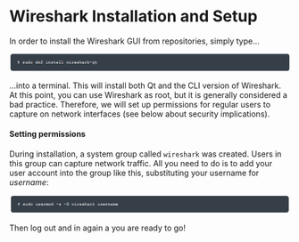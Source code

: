 # **Wireshark Installation and Setup**

 In order to install the Wireshark GUI from repositories, simply type…

![](/assets/wireshark1.PNG)

 …into a terminal. This will install both Qt and the CLI version of Wireshark. At this point, you can use Wireshark as root, but it is generally considered a bad practice. Therefore, we will set up permissions for regular users to capture on network interfaces \(see below about security implications\).

#### Setting permissions

 During installation, a system group called `wireshark` was created. Users in this group can capture network traffic. All you need to do is to add your user account into the group like this, substituting your username for _username_:

![](/assets/wireshark2.PNG)

 Then log out and in again a you are ready to go!

